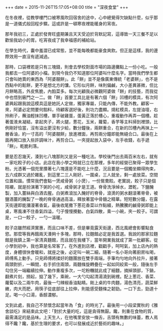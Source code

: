 +++
date = 2015-11-26T15:17:05+08:00
title = "深夜食堂"
+++

在冬夜裡，從教學樓門口被寒風吹回宿舍的途中，心中總覺得欠缺點什麼，似乎那是一道儀式般回程步驟。這或許是一頓寒夜裡能暖身的宵夜。

那年我初三，正處於發育旺盛期兼且天天受迫於背默記寫，這導致一天三餐不足以歡愉我幼小的胃。吃宵夜成了我幸福感的補給站。

在學生時代，囊中羞澀已成常態，並不能每晚都能豪食爽飲。但正是這樣，我的邊際效用一直沒有遞減過。

那時，口袋裡若是只有三塊錢，則會去學校對面市場的路邊攤點上一份小吃。一般我都去一位阿婆的小檔。到現今我仍不知道那位阿婆叫什麼名字。當時我們學生都只會叫她賣的東西為「阿婆靚餅」。此「餅」並不是像廣東傳統「老婆餅」，也不是西點中的鬆餅，更不是想北方的馕。它形似月餅，味則偏鹹，大小差異甚微，但比月餅略高，外皮焦脆，內餡菜多。每次光顧我必微觀阿婆做「餅」的技藝，而我從中也悟到竅門之一二。做「餅」首要工具比是有著六個「餅」凹槽的模具，有次阿婆興起跟我說這模具這是她託人定做，獨家專屬，只能內傳，不能外教。顧客一來，阿婆必定問要何餡料，待顧客選好後，則功力盡顯。燒紅模具，左提油壇，右拎刷子，蘸油輕抹凹槽，單手破雞蛋，蛋黃正落於槽心，重複動作再弄一個槽。趁著蛋液未凝結，拿起夾子，將火腿，蔥花，玉米，蘿蔔，香芋等主料掃到裡頭，比例剛好恰當，沒有溢出更沒有少給，數分鐘後，兩餅重合，在新的凹槽內再抹上一層香油，約一寸高的「阿婆靚餅」放進裡面，再剪兩分鐘即能無縫合口。最後在上面再開口放入些許調味汁，再剪合口。一夾提起放入袋中，左手收錢，右手遞「餅」，乾脆利落。

要是忍忍幾天，湊到七八塊那則又是另一種吃法。學校後門出去兩百米左右，就有一家吃餃子的小店。此店在我小學之時就已立在那裡，多年的經營已聚得一眾學生粉。光憑著一個兜里攢著七八塊還是不能吃上什麼，況且要是一個獨坐顯得拘束，五六成群又過於雜亂，到這里二三人剛好。一圍桌，三人就坐，剩一處放菜。空間位置和諧。慣常我們會點一煲咸骨粥（小煲），一份鴛鴦餃。老實說，餃子只是個陪襯，就是扮演著下粥的小吃，咸骨粥才是王道。脊骨洗淨焯水，瀝乾，下鹽醃製，加入薑絲與白酒去腥。白粥煮滾加入醃好的脊骨，滾燙的粥水翻滾著脊骨，被鹽酒薑的醃製了一晚的脊骨通過高溫，釋放著當中骨髓之精華。短短數分鐘，在露天街邊即能瀰漫著香氣，最後收尾撒下蔥花香菜以作點綴，熱騰騰的鹹骨粥即能上桌，寒風凍不住香氣四溢，勺子慢慢攪動，白氣四散，乘一小碗，夾一餃子。可謂是，一口一餃子，一勺一溫暖。

餃子店雖然經濟實惠，而且口味不差，但是畢竟露天街邊，西北風總會影響點食慾。那麼等我再餓兩天湊夠十多塊，那時，拉麵館必定是我首選。我說的那家拉麵館是我鎮上第一家清真麵館，而且就在我樓下，當年開業我就成了第一批顧客。從小學到初中，我也算是名常客了。在外進到店裡，戳戳手，呵呵氣，加上店內的熱度，身體很快會暖和，就座之後，必定叫一碗二細，隨著一名小哥向著廚房吆喝，師傅馬上動手。只見師傅將揉好的麵團放在雙手兩端，手筆均勻地向外拉升，接著兩頭對折，一瞬間，右手抓住兩頭，兩麵條旋轉疊在一起如同絞索一般，隨後左手勾住另一端繼續拉伸。動作重複多次，一坨粉糰就此成了細麵，摘掉頭部，下鍋，翻煮片刻，撈起，掂了幾下，乘碗，一大勺勾起清湯澆到碗裡。配上蔥花、香菜、蘿蔔以及二兩牛肉，最後一勺辣椒香油點睛。剛上桌的牛肉麵，湯色清亮，蔬菜鮮嫩，肉大而肥，用筷子從底部往上拉伸，則能感受麵條之韌勁。一口下去，勁道十足。喝一小口湯，香醇濃郁。

文到此處，我自己不禁懷念起當年為「食」的時光了。最後用一小段梁實秋的《雅舍談吃》來結束此文吧：「對於大量的吃，這是貪得無厭。饞，則重在食物的質，最需滿足的是品味。上天生人，在他嘴里安放一條舌，舌頭有無數的味蕾，教人焉得不饞？饞，基於生理的要求，也可以發展成近於藝術的趣味。」
